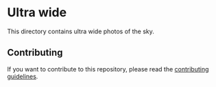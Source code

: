 # Ultra wide
This directory contains ultra wide photos of the sky.

## Contributing
If you want to contribute to this repository, please read the [contributing guidelines](https://github.com/awesomelewis2007/OpenSky/blob/master/CONTRIBUTING.md).